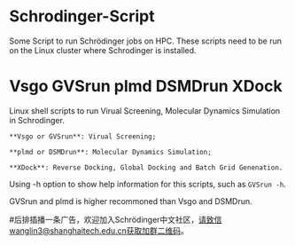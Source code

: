 # Schrodinger-Script
Some Script to run Schrödinger jobs on HPC.
These scripts need to be run on the Linux cluster where Schrodinger is installed.

Vsgo GVSrun plmd DSMDrun XDock
=====
Linux shell scripts to run Virual Screening, Molecular Dynamics Simulation in Schrodinger.

    **Vsgo or GVSrun**: Virual Screening;

    **plmd or DSMDrun**: Molecular Dynamics Simulation;

    **XDock**: Reverse Docking, Global Docking and Batch Grid Genenation.

Using -h option to show help information for this scripts, such as `GVSrun -h`.

GVSrun and plmd is higher recommoned than Vsgo and DSMDrun.

#后排插播一条广告，欢迎加入Schrödinger中文社区，请致信wanglin3@shanghaitech.edu.cn获取加群二维码。
